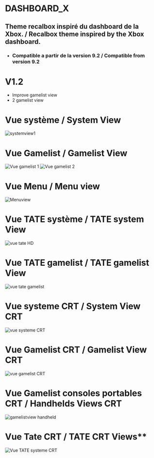 # DASHBOARD_X

## Theme recalbox inspiré du dashboard de la Xbox. / Recalbox theme inspired by the Xbox dashboard.

* ### Compatible a partir de la version 9.2 / Compatible from version 9.2

# V1.2
- Improve gamelist view
- 2 gamelist view

# Vue système / System View
![systemview1](https://github.com/serviettzky/dashboard-X/assets/83700961/d876cea5-bce5-4b18-bf88-e258ecc16792)

# Vue Gamelist / Gamelist View

![Vue gamelist 1](https://github.com/user-attachments/assets/f0e19945-fe49-4022-8511-f1d60cef9902)
![Vue gamelist 2](https://github.com/user-attachments/assets/f6335459-c1df-4140-84b8-77c680898789)

# Vue Menu / Menu view

![Menuview](https://github.com/serviettzky/dashboard-X/assets/83700961/7c687bed-b65c-490e-8c2c-94bfc3cff043)

# Vue TATE système / TATE system View

![vue tate HD](https://github.com/serviettzky/dashboard-X/assets/83700961/bca2eeb9-0117-45e0-92fd-297f3256bd19)

# Vue TATE gamelist / TATE gamelist View

![vue tate gamelist](https://github.com/serviettzky/dashboard-X/assets/83700961/5fe84c63-e554-47df-9bba-492a9f67b976)

# Vue systeme CRT / System View CRT

![vue systeme CRT](https://github.com/serviettzky/dashboard-X/assets/83700961/faeb8230-7817-4240-9e5e-b5b2b590300b)

# Vue Gamelist CRT / Gamelist View CRT

![vue gamelist CRT](https://github.com/serviettzky/dashboard-X/assets/83700961/a08a131a-c490-413f-8979-6b0c0f66abca)

# Vue Gamelist consoles portables CRT / Handhelds Views CRT

![gamelistview handheld](https://github.com/serviettzky/dashboard-X/assets/83700961/4783ac60-83d4-4288-a6db-c36ce558d28a)

# Vue Tate CRT / TATE CRT Views**

![Vue TATE systeme CRT](https://github.com/serviettzky/dashboard-X/assets/83700961/9c5b5be1-37a9-41ac-aaf8-14d04c601144)



